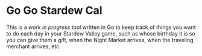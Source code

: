 # Go Go Stardew Cal

This is a _work in progress_ tool written in Go to keep track of
things you want to do each day in your Stardew Valley game, such
as whose birthday it is so you can give them a gift, when the
Night Market arrives, when the traveling merchant arrives, etc.
